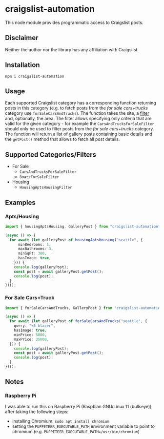 # craigslist-automation

This node module provides programmatic access to Craigslist posts. 

## Disclaimer

Neither the author nor the library has any affiliation with Craigslist.

## Installation 

```
npm i craigslist-automation
```

## Usage

Each supported Craigslist category has a corresponding function returning posts in this category (e.g. to fetch posts from the _for sale cars+trucks_ category use `forSaleCarsAndTrucks`). The function takes the site, a [filter](https://github.com/moozzyk/craigslist-automation/blob/main/src/index.ts#L3-L7) and, optionally, the area. The filter allows specifying only criteria that are valid for the given category - for example the `CarsAndTrucksForSaleFilter` should only be used to filter posts from the _for sale cars+trucks_ category. The function will return a list of gallery posts containing basic details and the `getPost()` method that allows to fetch all post details.

## Supported Categories/Filters
- For Sale
  - `CarsAndTrucksForSaleFilter`
  - `BoatsForSaleFilter`
- Housing 
  - `HousingAptsHousingFilter`

## Examples
### Apts/Housing 
```ts
import { housingAptsHousing, GalleryPost } from "craigslist-automation";

(async () => {
  for await (let galleryPost of housingAptsHousing("seattle", {
      minBedrooms: 1,
      maxBathrooms: 3,
      minSqFt: 300,
      hasImage: true,
    })) {
    console.log(galleryPost);
    const post = await galleryPost.getPost();
    console.log(post);
  }
})();
```

### For Sale Cars+Truck
```ts
import { forSaleCarsAndTrucks, GalleryPost } from "craigslist-automation";

(async () => {
  for await (let galleryPost of forSaleCarsAndTrucks("seattle", {
    query: "k5 blazer",
    hasImage: true,
    minPrice: 5000,
    maxPrice: 35000,
  })) {
    console.log(galleryPost);
    const post = await galleryPost.getPost();
    console.log(post);
  }
})();
```

## Notes

### Raspberry Pi

I was able to run this on Raspberry Pi (Raspbian GNU/Linux 11 (bullseye)) after taking the following steps:
- installing Chromium: `sudo apt install chromium`
- setting the `PUPPETEER_EXECUTABLE_PATH` environment variable to point to chromium (e.g. `PUPPETEER_EXECUTABLE_PATH=/usr/bin/chromium`)
